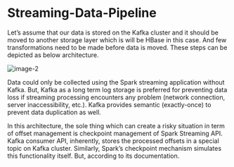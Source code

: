 # Streaming-Data-Pipeline
Let’s assume that our data is stored on the Kafka cluster and it should be moved to another storage layer which is will be HBase in this case. And few transformations need to be made before data is moved. These steps can be depicted as below architecture. <br/>

![image-2](https://user-images.githubusercontent.com/58120325/120442141-99015480-c385-11eb-919f-806947bb5069.png)<br/>

Data could only be collected using the Spark streaming application without Kafka. But, Kafka as a long term log storage is preferred for preventing data loss if streaming processing encounters any problem (network connection, server inaccessibility, etc.). Kafka provides semantic (exactly-once) to prevent data duplication as well.

In this architecture, the sole thing which can create a risky situation in term of offset management is checkpoint management of Spark Streaming API. Kafka consumer API, inherently, stores the processed offsets in a special topic on Kafka cluster. Similarly, Spark’s checkpoint mechanism simulates this functionality itself. But, according to its documentation.

